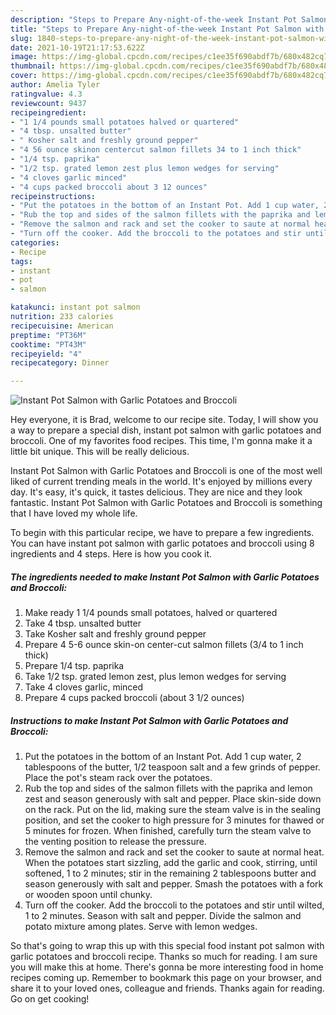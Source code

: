 ```yaml
---
description: "Steps to Prepare Any-night-of-the-week Instant Pot Salmon with Garlic Potatoes and Broccoli"
title: "Steps to Prepare Any-night-of-the-week Instant Pot Salmon with Garlic Potatoes and Broccoli"
slug: 1840-steps-to-prepare-any-night-of-the-week-instant-pot-salmon-with-garlic-potatoes-and-broccoli
date: 2021-10-19T21:17:53.622Z
image: https://img-global.cpcdn.com/recipes/c1ee35f690abdf7b/680x482cq70/instant-pot-salmon-with-garlic-potatoes-and-broccoli-recipe-main-photo.jpg
thumbnail: https://img-global.cpcdn.com/recipes/c1ee35f690abdf7b/680x482cq70/instant-pot-salmon-with-garlic-potatoes-and-broccoli-recipe-main-photo.jpg
cover: https://img-global.cpcdn.com/recipes/c1ee35f690abdf7b/680x482cq70/instant-pot-salmon-with-garlic-potatoes-and-broccoli-recipe-main-photo.jpg
author: Amelia Tyler
ratingvalue: 4.3
reviewcount: 9437
recipeingredient:
- "1 1/4 pounds small potatoes halved or quartered"
- "4 tbsp. unsalted butter"
- " Kosher salt and freshly ground pepper"
- "4 56 ounce skinon centercut salmon fillets 34 to 1 inch thick"
- "1/4 tsp. paprika"
- "1/2 tsp. grated lemon zest plus lemon wedges for serving"
- "4 cloves garlic minced"
- "4 cups packed broccoli about 3 12 ounces"
recipeinstructions:
- "Put the potatoes in the bottom of an Instant Pot. Add 1 cup water, 2 tablespoons of the butter, 1/2 teaspoon salt and a few grinds of pepper. Place the pot's steam rack over the potatoes."
- "Rub the top and sides of the salmon fillets with the paprika and lemon zest and season generously with salt and pepper. Place skin-side down on the rack. Put on the lid, making sure the steam valve is in the sealing position, and set the cooker to high pressure for 3 minutes for thawed or 5 minutes for frozen. When finished, carefully turn the steam valve to the venting position to release the pressure."
- "Remove the salmon and rack and set the cooker to saute at normal heat. When the potatoes start sizzling, add the garlic and cook, stirring, until softened, 1 to 2 minutes; stir in the remaining 2 tablespoons butter and season generously with salt and pepper. Smash the potatoes with a fork or wooden spoon until chunky."
- "Turn off the cooker. Add the broccoli to the potatoes and stir until wilted, 1 to 2 minutes. Season with salt and pepper. Divide the salmon and potato mixture among plates. Serve with lemon wedges."
categories:
- Recipe
tags:
- instant
- pot
- salmon

katakunci: instant pot salmon 
nutrition: 233 calories
recipecuisine: American
preptime: "PT36M"
cooktime: "PT43M"
recipeyield: "4"
recipecategory: Dinner

---
```



![Instant Pot Salmon with Garlic Potatoes and Broccoli](https://img-global.cpcdn.com/recipes/c1ee35f690abdf7b/680x482cq70/instant-pot-salmon-with-garlic-potatoes-and-broccoli-recipe-main-photo.jpg)

Hey everyone, it is Brad, welcome to our recipe site. Today, I will show you a way to prepare a special dish, instant pot salmon with garlic potatoes and broccoli. One of my favorites food recipes. This time, I'm gonna make it a little bit unique. This will be really delicious.



Instant Pot Salmon with Garlic Potatoes and Broccoli is one of the most well liked of current trending meals in the world. It's enjoyed by millions every day. It's easy, it's quick, it tastes delicious. They are nice and they look fantastic. Instant Pot Salmon with Garlic Potatoes and Broccoli is something that I have loved my whole life.


To begin with this particular recipe, we have to prepare a few ingredients. You can have instant pot salmon with garlic potatoes and broccoli using 8 ingredients and 4 steps. Here is how you cook it.

<!--inarticleads1-->

##### The ingredients needed to make Instant Pot Salmon with Garlic Potatoes and Broccoli:

1. Make ready 1 1/4 pounds small potatoes, halved or quartered
1. Take 4 tbsp. unsalted butter
1. Take  Kosher salt and freshly ground pepper
1. Prepare 4 5-6 ounce skin-on center-cut salmon fillets (3/4 to 1 inch thick)
1. Prepare 1/4 tsp. paprika
1. Take 1/2 tsp. grated lemon zest, plus lemon wedges for serving
1. Take 4 cloves garlic, minced
1. Prepare 4 cups packed broccoli (about 3 1/2 ounces)




<!--inarticleads2-->

##### Instructions to make Instant Pot Salmon with Garlic Potatoes and Broccoli:

1. Put the potatoes in the bottom of an Instant Pot. Add 1 cup water, 2 tablespoons of the butter, 1/2 teaspoon salt and a few grinds of pepper. Place the pot's steam rack over the potatoes.
1. Rub the top and sides of the salmon fillets with the paprika and lemon zest and season generously with salt and pepper. Place skin-side down on the rack. Put on the lid, making sure the steam valve is in the sealing position, and set the cooker to high pressure for 3 minutes for thawed or 5 minutes for frozen. When finished, carefully turn the steam valve to the venting position to release the pressure.
1. Remove the salmon and rack and set the cooker to saute at normal heat. When the potatoes start sizzling, add the garlic and cook, stirring, until softened, 1 to 2 minutes; stir in the remaining 2 tablespoons butter and season generously with salt and pepper. Smash the potatoes with a fork or wooden spoon until chunky.
1. Turn off the cooker. Add the broccoli to the potatoes and stir until wilted, 1 to 2 minutes. Season with salt and pepper. Divide the salmon and potato mixture among plates. Serve with lemon wedges.




So that's going to wrap this up with this special food instant pot salmon with garlic potatoes and broccoli recipe. Thanks so much for reading. I am sure you will make this at home. There's gonna be more interesting food in home recipes coming up. Remember to bookmark this page on your browser, and share it to your loved ones, colleague and friends. Thanks again for reading. Go on get cooking!
